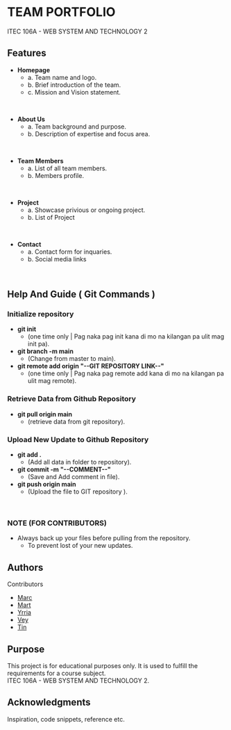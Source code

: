 <p align="center">
<!--   <img src="YOUR_LOGO_IMAGE_URL" alt="Logo" width="200"/> -->
</p>

# TEAM PORTFOLIO

ITEC 106A - WEB SYSTEM AND TECHNOLOGY 2

## Features

* **Homepage**
    * a. Team name and logo.
    * b. Brief introduction of the team.
    * c. Mission and Vision statement.
<br/>

* **About Us**
    * a. Team background and purpose.
    * b. Description of expertise and focus area.
<br/>

* **Team Members**
    * a. List of all team members.
    * b. Members profile.
<br/>

* **Project**
    * a. Showcase privious or ongoing project.
    * b. List of Project
<br/>

* **Contact**
    * a. Contact form for inquaries.
    * b. Social media links
<br/>

## Help And Guide ( Git Commands )

### Initialize repository

* **git init**
    * (one time only | Pag naka pag init kana di mo na kilangan pa ulit mag init pa).
* **git branch -m main**
    * (Change from master to main).
* **git remote add origin "--GIT REPOSITORY LINK--"**
    * (one time only | Pag naka pag remote add kana di mo na kilangan pa ulit mag remote).
 
### Retrieve Data from Github Repository

* **git pull origin main**
    * (retrieve data from git repository).
      
### Upload New Update to Github Repository

* **git add .**
    * (Add all data in folder to repository).
* **git commit -m "--COMMENT--"**
    * (Save and Add comment in file).
* **git push origin main**
    * (Upload the file to GIT repository ).
<br/>

### NOTE (FOR CONTRIBUTORS)
* Always back up your files before pulling from the repository.
    * To prevent lost of your new updates.

## Authors

Contributors
* [Marc](https://github.com/MarcAndrei00)
* [Mart](https://github.com)
* [Yrria](https://github.com/Yrria)
* [Vey](https://github.com/karinaonly)
* [Tin](https://github.com)


## Purpose

This project is for educational purposes only. It is used to fulfill the requirements for a course subject.
<br/>
ITEC 106A - WEB SYSTEM AND TECHNOLOGY 2.

## Acknowledgments

Inspiration, code snippets, reference etc.
  
